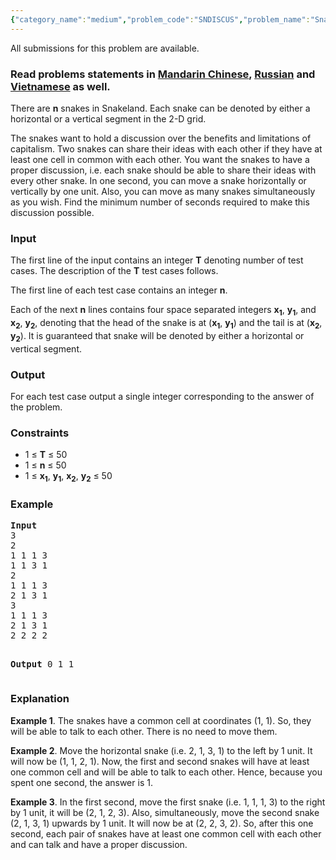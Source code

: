 ```yaml
---
{"category_name":"medium","problem_code":"SNDISCUS","problem_name":"Snakes and their Discussions","languages_supported":{"0":"ADA","1":"ASM","2":"BASH","3":"BF","4":"C","5":"C99 strict","6":"CAML","7":"CLOJ","8":"CLPS","9":"CPP 4.3.2","10":"CPP 4.9.2","11":"CPP14","12":"CS2","13":"D","14":"ERL","15":"FORT","16":"FS","17":"GO","18":"HASK","19":"ICK","20":"ICON","21":"JAVA","22":"JS","23":"LISP clisp","24":"LISP sbcl","25":"LUA","26":"NEM","27":"NICE","28":"NODEJS","29":"PAS fpc","30":"PAS gpc","31":"PERL","32":"PERL6","33":"PHP","34":"PIKE","35":"PRLG","36":"PYPY","37":"PYTH","38":"PYTH 3.4","39":"RUBY","40":"SCALA","41":"SCM chicken","42":"SCM guile","43":"SCM qobi","44":"ST","45":"TCL","46":"TEXT","47":"WSPC"},"max_timelimit":1,"source_sizelimit":50000,"problem_author":"admin2","problem_tester":"kingofnumbers","date_added":"31-05-2017","tags":{"0":"admin2","1":"basic","2":"greedy","3":"proof","4":"snckpb17"},"editorial_url":"https://discuss.codechef.com/problems/SNDISCUS","time":{"view_start_date":1496331000,"submit_start_date":1496331000,"visible_start_date":1496331000,"end_date":1735669800},"layout":"problem"}
---
```

<span class="solution-visible-txt">All submissions for this problem are available.</span><h3>Read problems statements in <a target="_blank" 
href="http://www.codechef.com/download/translated/SNCKPB17/mandarin/SNDISCUS.pdf">Mandarin Chinese</a>, <a target="_blank" 
href="http://www.codechef.com/download/translated/SNCKPB17/russian/SNDISCUS.pdf">Russian</a> and <a target="_blank" 
href="http://www.codechef.com/download/translated/SNCKPB17/vietnamese/SNDISCUS.pdf">Vietnamese</a> as well.</h3>

<p>There are <b>n</b> snakes in Snakeland. Each snake can be denoted by either a horizontal or a vertical segment in the 2-D grid.</p>

<p>The snakes want to hold a discussion over the benefits and limitations of capitalism. Two snakes can share their ideas with each other if they have at least one cell in common with each other. You want the snakes to have a proper discussion, i.e. each snake should be able to share their ideas with every other snake. In one second, you can move a snake horizontally or vertically by one unit. Also, you can move as many snakes simultaneously as you wish. Find the minimum number of seconds required to make this discussion possible.</p>

<h3>Input</h3>
<p>The first line of the input contains an integer <b>T</b> denoting number of test cases. The description of the <b>T</b> test cases follows.</p>
<p>The first line of each test case contains an integer <b>n</b>.</p>
<p>Each of the next <b>n</b> lines contains four space separated integers <b>x<sub>1</sub></b>, <b>y<sub>1</sub></b>, and <b>x<sub>2</sub></b>, <b>y<sub>2</sub></b>, denoting that the head of the snake is at (<b>x<sub>1</sub></b>, <b>y<sub>1</sub></b>) and the tail is at (<b>x<sub>2</sub></b>, <b>y<sub>2</sub></b>). It is guaranteed that snake will be denoted by either a horizontal or vertical segment.</p>

<h3>Output</h3>
<p>For each test case output a single integer corresponding to the answer of the problem.</p>

<h3>Constraints</h3>
<ul>
<li>1 ≤ <b>T</b> ≤ 50</li>
<li>1 ≤ <b>n</b> ≤ 50</li>
<li>1 ≤ <b>x<sub>1</sub></b>, <b>y<sub>1</sub></b>, <b>x<sub>2</sub></b>, <b>y<sub>2</sub></b> ≤ 50</li>

</ul>

<h3>Example</h3>
<pre>
<b>Input</b>
3
2
1 1 1 3
1 1 3 1
2
1 1 1 3
2 1 3 1
3
1 1 1 3
2 1 3 1
2 2 2 2

<b>Output</b>
0
1
1
</pre>

<h3>Explanation</h3>
<p><b>Example 1</b>. The snakes have a common cell at coordinates (1, 1). So, they will be able to talk to each other. There is no need to move them.</p>

<p><b>Example 2</b>. Move the horizontal snake (i.e. 2, 1, 3, 1) to the left by 1 unit. It will now be (1, 1, 2, 1). Now, the first and second snakes will have at least one common cell and will be able to talk to each other.  Hence, because you spent one second, the answer is 1.</p>

<p><b>Example 3</b>. In the first second, move the first snake (i.e. 1, 1, 1, 3) to the right by 1 unit, it will be (2, 1, 2, 3). Also, simultaneously, move the second snake (2, 1, 3, 1) upwards by 1 unit. It will now be at (2, 2, 3, 2). So, after this one second, each pair of snakes have at least one common cell with each other and can talk and have a proper discussion.</p>